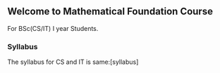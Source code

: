 ## Welcome to Mathematical Foundation Course

For BSc(CS/IT) I year Students.


### Syllabus


The syllabus for CS and IT is same:[syllabus]


